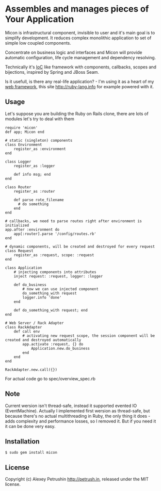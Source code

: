 # Assembles and manages pieces of Your Application

Micon is infrastructural component, invisible to user and it's main goal is to simplify development. It reduces complex monolithic application to set of simple low coupled components. 

Concentrate on business logic and interfaces and Micon will provide automatic configuration, life cycle management and dependency resolving.

Technically it's [IoC][ioc] like framework with components, callbacks, scopes and bijections, inspired by Spring and JBoss Seam.

Is it usefull, is there any real-life application? - I'm using it as a heart of my [web framework][rad_core], this site http://ruby-lang.info for example powered with it.

## Usage
	
Let's suppose you are building the Ruby on Rails clone, there are lots of modules let's try to deal with them

	require 'micon'
	def app; Micon end

	# static (singleton) components
	class Environment
		register_as :environment
	end

	class Logger
		register_as :logger
		
		def info msg; end
	end	

	class Router
		register_as :router
		
		def parse rote_filename
		  # do something
		end
	end

	# callbacks, we need to parse routes right after environment is initialized
	app.after :environment do
		app[:router].parse '/config/routes.rb'
	end

	# dynamic components, will be created and destroyed for every request
	class Request
		register_as :request, scope: :request
	end

	class Application
		# injecting components into attributes
		inject request: :request, logger: :logger

		def do_business
			# now we can use injected component
			do_something_with request
			logger.info 'done'
		end
		
		def do_something_with request; end
	end

	# Web Server / Rack Adapter
	class RackAdapter
		def call env		
			# activating new request scope, the session component will be created and destroyed automatically
			app.activate :request, {} do
				Application.new.do_business
			end
		end
	end    
	
	RackAdapter.new.call({})
	
For actual code go to spec/overview_spec.rb

## Note

Current wersion isn't thread-safe, instead it supported evented IO (EventMachine).
Actually I implemented first wersion as thread-safe, but because there's no actual multithreading in
Ruby, the only thing it does - adds complexity and performance losses, so I removed it.
But if you need it it can be done very easy.
	
## Installation

	$ sudo gem install micon
	
## License

Copyright (c) Alexey Petrushin http://petrush.in, released under the MIT license.

[ioc]: http://en.wikipedia.org/wiki/Inversion_of_control
[rad_core]: https://github.com/alexeypetrushin/rad_core